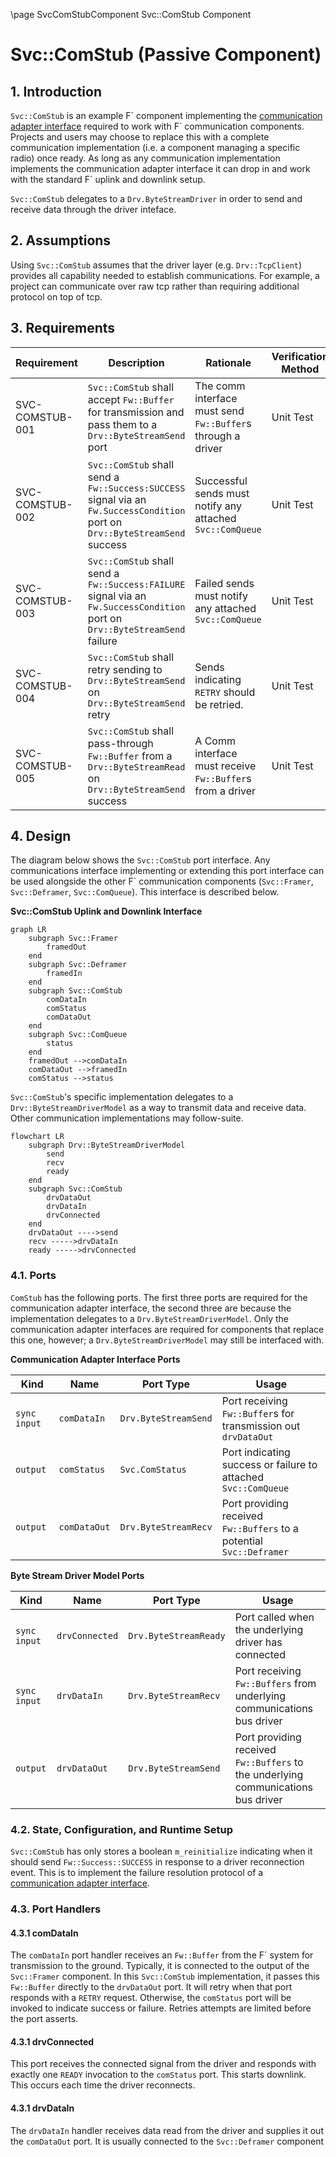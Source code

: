 \page SvcComStubComponent Svc::ComStub Component
# Svc::ComStub (Passive Component)

## 1. Introduction

`Svc::ComStub` is an example  F´ component implementing the
[communication adapter interface](https://nasa.github.io/fprime/Design/communication-adapter-interface.html) required
to work with F´ communication components. Projects and users may choose to replace this with a complete communication
implementation (i.e. a component managing a specific radio) once ready. As long as any communication implementation
implements the communication adapter interface it can drop in and work with the standard F´ uplink and downlink setup.

`Svc::ComStub` delegates to a `Drv.ByteStreamDriver` in order to send and receive data through the driver inteface.

## 2. Assumptions

Using `Svc::ComStub` assumes that the driver layer (e.g. `Drv::TcpClient`) provides all capability needed to establish
communications. For example, a project can communicate over raw tcp rather than requiring additional protocol on top of
tcp.


## 3. Requirements

| Requirement     | Description                                                                                                                 | Rationale                                                   | Verification Method |
|-----------------|-----------------------------------------------------------------------------------------------------------------------------|-------------------------------------------------------------|---------------------|
| SVC-COMSTUB-001 | `Svc::ComStub` shall accept `Fw::Buffer` for transmission and  pass them to a `Drv::ByteStreamSend` port                    | The comm interface must send `Fw::Buffer`s through a driver | Unit Test           |
| SVC-COMSTUB-002 | `Svc::ComStub` shall send a `Fw::Success:SUCCESS` signal via an `Fw.SuccessCondition` port on `Drv::ByteStreamSend` success | Successful sends must notify any attached `Svc::ComQueue`   | Unit Test           |
| SVC-COMSTUB-003 | `Svc::ComStub` shall send a `Fw::Success:FAILURE` signal via an `Fw.SuccessCondition` port on `Drv::ByteStreamSend` failure | Failed sends must notify any attached `Svc::ComQueue`       | Unit Test           |
| SVC-COMSTUB-004 | `Svc::ComStub` shall retry sending to `Drv::ByteStreamSend` on `Drv::ByteStreamSend` retry                                  | Sends indicating `RETRY` should be retried.                 | Unit Test           |
| SVC-COMSTUB-005 | `Svc::ComStub` shall pass-through `Fw::Buffer` from a  `Drv::ByteStreamRead` on `Drv::ByteStreamSend` success               | A Comm interface must receive `Fw::Buffer`s from a driver   | Unit Test           | 

## 4. Design
The diagram below shows the `Svc::ComStub` port interface. Any communications interface implementing or extending this
port interface can be used alongside the other F´ communication components (`Svc::Framer`, `Svc::Deframer`,
`Svc::ComQueue`). This interface is described below.

**Svc::ComStub Uplink and Downlink Interface**
```mermaid
graph LR
    subgraph Svc::Framer
        framedOut
    end
    subgraph Svc::Deframer
        framedIn
    end
    subgraph Svc::ComStub
        comDataIn
        comStatus
        comDataOut
    end
    subgraph Svc::ComQueue
        status
    end
    framedOut -->comDataIn
    comDataOut -->framedIn
    comStatus -->status        
```

`Svc::ComStub`'s specific implementation delegates to a `Drv::ByteStreamDriverModel` as a way to transmit data and
receive data. Other communication implementations may follow-suite.

```mermaid
flowchart LR
    subgraph Drv::ByteStreamDriverModel
        send
        recv
        ready
    end
    subgraph Svc::ComStub
        drvDataOut
        drvDataIn
        drvConnected
    end
    drvDataOut ---->send
    recv ----->drvDataIn
    ready ----->drvConnected
```



### 4.1. Ports

`ComStub` has the following ports.  The first three ports are required for the communication adapter interface, the
second three are because the implementation delegates to a `Drv.ByteStreamDriverModel`. Only the communication adapter
interfaces are required for components that replace this one, however; a `Drv.ByteStreamDriverModel` may still be
interfaced with.

**Communication Adapter Interface Ports**

| Kind         | Name           | Port Type             | Usage                                                                             |
|--------------|----------------|-----------------------|-----------------------------------------------------------------------------------|
| `sync input` | `comDataIn`    | `Drv.ByteStreamSend`  | Port receiving `Fw::Buffer`s for transmission out `drvDataOut`                    |
| `output`     | `comStatus`    | `Svc.ComStatus`       | Port indicating success or failure to attached `Svc::ComQueue`                    |
| `output`     | `comDataOut`   | `Drv.ByteStreamRecv`  | Port providing received `Fw::Buffers` to a potential `Svc::Deframer`              |

**Byte Stream Driver Model Ports**

| Kind         | Name           | Port Type             | Usage                                                                             |
|--------------|----------------|-----------------------|-----------------------------------------------------------------------------------|
| `sync input` | `drvConnected` | `Drv.ByteStreamReady` | Port called when the underlying driver has connected                              |
| `sync input` | `drvDataIn`    | `Drv.ByteStreamRecv`  | Port receiving `Fw::Buffers` from underlying communications bus driver            |
| `output`     | `drvDataOut`   | `Drv.ByteStreamSend`  | Port providing received `Fw::Buffers` to the underlying communications bus driver |


### 4.2. State, Configuration, and Runtime Setup

`Svc::ComStub` has only stores a boolean `m_reinitialize` indicating when it should send `Fw::Success::SUCCESS` in
response to a driver reconnection event. This is to implement the failure resolution protocol of a
[communication adapter interface](https://nasa.github.io/fprime/Design/communication-adapter-interface.html).

### 4.3. Port Handlers

#### 4.3.1 comDataIn

The `comDataIn` port handler receives an `Fw::Buffer` from the F´ system for transmission to the ground. Typically, it
is connected to the output of the `Svc::Framer` component. In this `Svc::ComStub` implementation, it passes this
`Fw::Buffer` directly to the `drvDataOut` port. It will retry when that port responds with a `RETRY` request. Otherwise, 
 the `comStatus` port will be invoked to indicate success or failure. Retries attempts are limited before the port
asserts.

#### 4.3.1 drvConnected

This port receives the connected signal from the driver and responds with exactly one `READY` invocation to the
`comStatus` port. This starts downlink. This occurs each time the driver reconnects.

#### 4.3.1 drvDataIn

The `drvDataIn` handler receives data read from the driver and supplies it out the `comDataOut` port. It is usually
connected to the `Svc::Deframer` component
